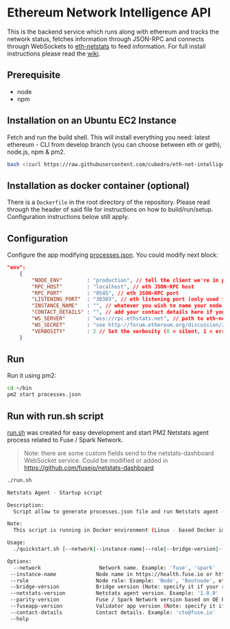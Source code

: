 Ethereum Network Intelligence API
============

This is the backend service which runs along with ethereum and tracks the network status, fetches information through JSON-RPC and connects through WebSockets to [eth-netstats](https://github.com/cubedro/eth-netstats) to feed information. For full install instructions please read the [wiki](https://github.com/ethereum/wiki/wiki/Network-Status).


## Prerequisite

 * node
 * npm


## Installation on an Ubuntu EC2 Instance

Fetch and run the build shell. This will install everything you need: latest ethereum - CLI from develop branch (you can choose between eth or geth), node.js, npm & pm2.

```bash
bash <(curl https://raw.githubusercontent.com/cubedro/eth-net-intelligence-api/master/bin/build.sh)
```

## Installation as docker container (optional)

There is a `Dockerfile` in the root directory of the repository. Please read through the header of said file for
instructions on how to build/run/setup. Configuration instructions below still apply.

## Configuration

Configure the app modifying [processes.json](./processes.json.example). You could modify next block:

```json
"env":
	{
		"NODE_ENV"        : "production", // tell the client we're in production environment
		"RPC_HOST"        : "localhost", // eth JSON-RPC host
		"RPC_PORT"        : "8545", // eth JSON-RPC port
		"LISTENING_PORT"  : "30303", // eth listening port (only used for display)
		"INSTANCE_NAME"   : "", // whatever you wish to name your node
		"CONTACT_DETAILS" : "", // add your contact details here if you wish (email/skype)
		"WS_SERVER"       : "wss://rpc.ethstats.net", // path to eth-netstats WebSockets api server
		"WS_SECRET"       : "see http://forum.ethereum.org/discussion/2112/how-to-add-yourself-to-the-stats-dashboard-its-not-automatic", // WebSockets api server secret used for login
		"VERBOSITY"       : 2 // Set the verbosity (0 = silent, 1 = error, warn, 2 = error, warn, info, success, 3 = all logs)
	}
```

## Run

Run it using pm2:

```bash
cd ~/bin
pm2 start processes.json
```

## Run with run.sh script

 [run.sh](./run.sh) was created for easy development and start PM2 Netstats agent process related to Fuse / Spark Network.

 > Note: there are some custom fields send to the netstats-dashboard WebSocket service. Could be modified or added in https://github.com/fuseio/netstats-dashboard

 ```bash
 ./run.sh

 Netstats Agent - Startup script

 Description:
   Script allow to generate processes.json file and run Netstats agent (NodeJS application).

 Note:
   This script is running in Docker environment (Linux - based Docker images).

 Usage:
   ./quickstart.sh [--network|--instance-name|--role|--bridge-version|--netstats-version|--fuseapp-version|--contact-details|--help]

 Options:
   --network                   Network name. Example: 'fuse', 'spark'
  --instance-name             Node name in https://health.fuse.io or https://health.fusespark.io. Example: 'my-personal-node'
  --role                      Node role: Example: 'Node', 'Bootnode', etc.
  --bridge-version            Bridge version (Note: specify it if your role is 'Bridge'). Example: '1.0.0'
  --netstats-version          Netstats agent version. Example: '1.0.0'
  --parity-version            Fuse / Spark Network version based on OE Parity client. Example: '2.0.2'
  --fuseapp-version           Validator app version (Note: specify it if your role is 'Validator' and 'Bridge'). Example: '1.0.0'
  --contact-details           Contact details. Example: 'cto@fuse.io'
  --help
 ```
